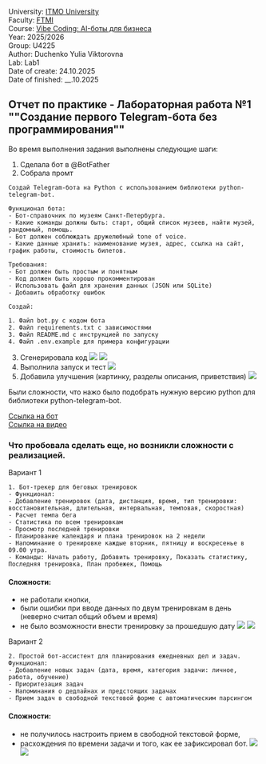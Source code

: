 University: [ITMO University](https://itmo.ru/ru/)  
Faculty: [FTMI](https://ftmi.itmo.ru)  
Course:  [Vibe Coding: AI-боты для бизнеса](https://github.com/itmo-ict-faculty/vibe-coding-for-business)  
Year: 2025/2026   
Group: U4225  
Author: Duchenko Yulia Viktorovna  
Lab: Lab1  
Date of create: 24.10.2025  
Date of finished: __.10.2025 

## Отчет по практике - Лабораторная работа №1 ""Создание первого Telegram-бота без программирования""
Во время выполнения задания выполнены следующие шаги:

1. Сделала бот в @BotFather 
2. Собрала промт
`````
Создай Telegram-бота на Python с использованием библиотеки python-telegram-bot.

Функционал бота:
- Бот-справочник по музеям Санкт-Петербурга.
- Какие команды должны быть: старт, общий список музеев, найти музей, рандомный, помощь.
- Бот должен соблюждать дружелюбный tone of voice.
- Какие данные хранить: наименование музея, адрес, ссылка на сайт, график работы, стоимость билетов.

Требования:
- Бот должен быть простым и понятным
- Код должен быть хорошо прокомментирован
- Использовать файл для хранения данных (JSON или SQLite)
- Добавить обработку ошибок

Создай:

1. Файл bot.py с кодом бота
2. Файл requirements.txt с зависимостями
3. Файл README.md с инструкцией по запуску
4. Файл .env.example для примера конфигурации
`````

3. Сгенерировала код
![](https://github.com/juliadv8/2025-chatbots-U4225-duchenko_j_v/blob/main/lab1/img/vc_lab1_screen1.png)
![](https://github.com/juliadv8/2025-chatbots-U4225-duchenko_j_v/blob/main/lab1/img/vc_lab1_screen2.png)
4. Выполнила запуск и тест
![](https://github.com/juliadv8/2025-chatbots-U4225-duchenko_j_v/blob/main/lab1/img/vc_lab1_screen3.png)
5. Добавила улучшения (картинку, разделы описания, приветствия)
![](https://github.com/juliadv8/2025-chatbots-U4225-duchenko_j_v/blob/main/lab1/img/lab1_screen19.png)

Были сложности, что нажо было подобрать нужную версию python для библиотеки python-telegram-bot.

[Ссылка на бот](https://t.me/itmoftmi_dyv_bot)  
[Cсылка на видео](https://drive.google.com/file/d/1AgCTD_DS9e1SJ5tJaIz2C0g80Fq2c59R/view?usp=sharing)

### Что пробовала сделать еще, но возникли сложности с реализацией.

Вариант 1
`````
1. Бот-трекер для беговых тренировок
- Функционал:
- Добавление тренировок (дата, дистанция, время, тип тренировки: восстановительная, длительная, интервальная, темповая, скоростная)
- Расчет темпа бега
- Статистика по всем тренировкам
- Просмотр последней тренировки
- Планирование календаря и плана тренировок на 2 недели
- Напоминание о тренировке каждые вторник, пятницу и воскресенье в 09.00 утра. 
- Команды: Начать работу, Добавить тренировку, Показать статистику, Последняя тренировка, План пробежек, Помощь
`````
#### Сложности:
- не работали кнопки,
- были ошибки при вводе данных по двум тренировкам в день (неверно считал общий объем и время)
- не было возможности внести тренировку за прошедшую дату
![](https://github.com/juliadv8/2025-chatbots-U4225-duchenko_j_v/blob/main/lab1/img/lab1_screen13.png)
![](https://github.com/juliadv8/2025-chatbots-U4225-duchenko_j_v/blob/main/lab1/img/lab1_screen15.png)

Вариант 2
`````
2. Простой бот-ассистент для планирования ежедневных дел и задач.
Функционал:
- Добавление новых задач (дата, время, категория задачи: личное, работа, обучение)
- Приоритезация задач 
- Напоминания о дедлайнах и предстоящих задачах
- Прием задач в свободной текстовой форме с автоматическим парсингом
`````
#### Сложности:
- не получилось настроить прием в свободной текстовой форме,
- расхождения по времени задачи и того, как ее зафиксировал бот.
![](https://github.com/juliadv8/2025-chatbots-U4225-duchenko_j_v/blob/main/lab1/img/lab1_screen16.png)  
![](https://github.com/juliadv8/2025-chatbots-U4225-duchenko_j_v/blob/main/lab1/img/lab1_screen18.png)
